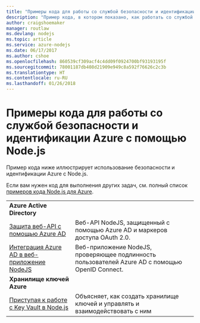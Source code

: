 ```yaml
---
title: "Примеры кода для работы со службой безопасности и идентификации Azure с помощью Node.js"
description: "Пример кода, в котором показано, как работать со службой безопасности и идентификации Azure с помощью Node.js."
author: craigshoemaker
manager: routlaw
ms.devlang: nodejs
ms.topic: article
ms.service: azure-nodejs
ms.date: 06/17/2017
ms.author: cshoe
ms.openlocfilehash: 860539cf309acf4c4dd09f0924700bf93193195f
ms.sourcegitcommit: 78001187db408d21909e949c8a592f76626c2c3b
ms.translationtype: HT
ms.contentlocale: ru-RU
ms.lasthandoff: 01/26/2018
---
```

# <a name="azure-security-and-identity-with-nodejs-code-samples"></a>Примеры кода для работы со службой безопасности и идентификации Azure с помощью Node.js

Пример кода ниже иллюстрирует использование безопасности и идентификации Azure с Node.js.

Если вам нужен код для выполнения других задач, см. полный список [примеров кода Node.js для Azure](https://azure.microsoft.com/resources/samples/?term=nodejs).

| | |
|---|---|
| **Azure Active Directory** ||
| [Защита веб-API с помощью Azure AD](https://azure.microsoft.com/resources/samples/active-directory-node-webapi/) | Веб-API NodeJS, защищенный с помощью Azure AD и маркеров доступа OAuth 2.0. |
| [Интеграция Azure AD в веб-приложение NodeJS](https://azure.microsoft.com/resources/samples/active-directory-node-webapp-openidconnect/) | Веб-приложение NodeJS, проверяющее подлинность пользователей Azure AD с помощью OpenID Connect. |
| **Хранилище ключей Azure** ||
| [Приступая к работе с Key Vault в Node.js](https://azure.microsoft.com/resources/samples/key-vault-node-getting-started/) | Объясняет, как создать хранилище ключей и управлять и взаимодействовать с ним |
